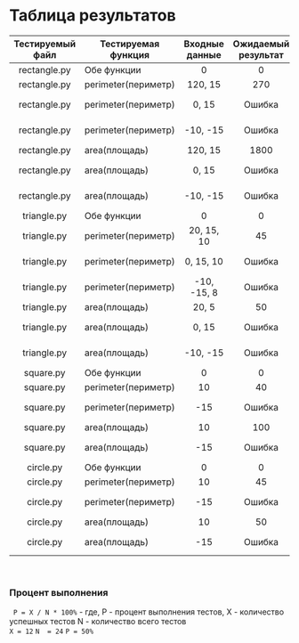 # Таблица результатов

| Тестируемый файл | Тестируемая функция | Входные данные | Ожидаемый результат | Выходные данные | Результат сравнения |
|:----------------:|---------------------|:--------------:|:-------------------:|:---------------:|:-------------------:|
|   rectangle.py   | Обе функции         |       0        |          0          |        0        |      Сходится       |
|   rectangle.py   | perimeter(периметр) |    120, 15     |         270         |       270       |      Сходится       |
|   rectangle.py   | perimeter(периметр) |     0, 15      |       Ошибка        |       30        |     Не сходится     |
|   rectangle.py   | perimeter(периметр) |    -10, -15    |       Ошибка        |       -50       |     Не сходится     |
|   rectangle.py   | area(площадь)       |    120, 15     |        1800         |      1800       |      Сходится       |
|   rectangle.py   | area(площадь)       |     0, 15      |       Ошибка        |        0        |     Не сходится     |
|   rectangle.py   | area(площадь)       |    -10, -15    |       Ошибка        |       150       |     Не сходится     | 
|   triangle.py    | Обе функции         |       0        |          0          |        0        |      Сходится       |
|   triangle.py    | perimeter(периметр) |   20, 15, 10   |         45          |       45        |      Сходится       |
|   triangle.py    | perimeter(периметр) |   0, 15, 10    |       Ошибка        |       25        |     Не сходится     |
|   triangle.py    | perimeter(периметр) |  -10, -15, 8   |       Ошибка        |       -17       |     Не сходится     |
|   triangle.py    | area(площадь)       |     20, 5      |         50          |       50        |      Сходится       |
|   triangle.py    | area(площадь)       |     0, 15      |       Ошибка        |        0        |     Не сходится     |
|   triangle.py    | area(площадь)       |    -10, -15    |       Ошибка        |       75        |     Не сходится     |
|    square.py     | Обе функции         |       0        |          0          |        0        |      Сходится       |
|    square.py     | perimeter(периметр) |       10       |         40          |       40        |      Сходится       |
|    square.py     | perimeter(периметр) |      -15       |       Ошибка        |       -60       |     Не сходится     |
|    square.py     | area(площадь)       |       10       |         100         |       100       |      Сходится       |
|    square.py     | area(площадь)       |      -15       |       Ошибка        |       225       |     Не сходится     | 
|    circle.py     | Обе функции         |       0        |          0          |        0        |      Сходится       |
|    circle.py     | perimeter(периметр) |       10       |         45          |       45        |      Сходится       |
|    circle.py     | perimeter(периметр) |      -15       |       Ошибка        |       -17       |     Не сходится     |
|    circle.py     | area(площадь)       |       10       |         50          |       50        |      Сходится       |
|    circle.py     | area(площадь)       |      -15       |       Ошибка        |       706       |     Не сходится     |

<br>

### Процент выполнения

``` P = X / N * 100%``` - где, P - процент выполнения тестов, X - количество успешных тестов
N - количество всего тестов <br>
```X = 12```
```N  = 24```
```P = 50%```